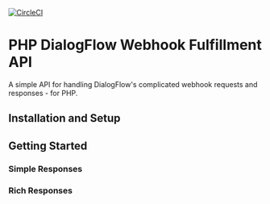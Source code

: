 [![CircleCI](https://circleci.com/gh/ryderdamen/PHP-DialogFlow-Webhooks-Fulfillment-API.svg?style=shield)](https://circleci.com/gh/ryderdamen/PHP-DialogFlow-Webhooks-Fulfillment-API)

# PHP DialogFlow Webhook Fulfillment API
A simple API for handling DialogFlow's complicated webhook requests and responses - for PHP.


## Installation and Setup


## Getting Started


### Simple Responses 


### Rich Responses

